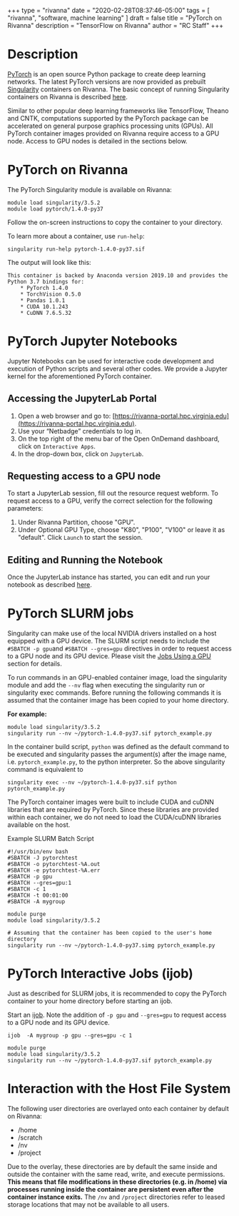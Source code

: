 +++
type = "rivanna"
date = "2020-02-28T08:37:46-05:00"
tags = [
  "rivanna", "software, machine learning"
]
draft = false
title = "PyTorch on Rivanna"
description = "TensorFlow on Rivanna"
author = "RC Staff"
+++

# Description
[PyTorch](https://pytorch.org/) is an open source Python package to create deep learning networks.  The latest PyTorch versions are now provided as prebuilt [Singularity](https://www.sylabs.io/singularity/) containers on Rivanna.  The basic concept of running Singularity containers on Rivanna is described [here](/userinfo/rivanna/software/containers).

Similar to other popular deep learning frameworks like TensorFlow, Theano and CNTK, computations supported by the PyTorch package can be accelerated on general purpose graphics processing units (GPUs).  All PyTorch container images provided on Rivanna require access to a GPU node.  Access to GPU nodes is detailed in the sections below.

# PyTorch on Rivanna
The PyTorch Singularity module is available on Rivanna:

```
module load singularity/3.5.2
module load pytorch/1.4.0-py37
```

Follow the on-screen instructions to copy the container to your directory.

To learn more about a container, use `run-help`:
```
singularity run-help pytorch-1.4.0-py37.sif
```

The output will look like this:
```
This container is backed by Anaconda version 2019.10 and provides the Python 3.7 bindings for:
    * PyTorch 1.4.0
    * TorchVision 0.5.0
    * Pandas 1.0.1
    * CUDA 10.1.243
    * CuDNN 7.6.5.32
```

# PyTorch Jupyter Notebooks
Jupyter Notebooks can be used for interactive code development and execution of Python scripts and several other codes. We provide a Jupyter kernel for the aforementioned PyTorch container.

## Accessing the JupyterLab Portal

1. Open a web browser and go to:  [https://rivanna-portal.hpc.virginia.edu](https://rivanna-portal.hpc.virginia.edu).
2. Use your “Netbadge” credentials to log in.
3. On the top right of the menu bar of the Open OnDemand dashboard, click on `Interactive Apps`.
4. In the drop-down box, click on `JupyterLab`.

## Requesting access to a GPU node

To start a JupyterLab session, fill out the resource request webform.  To request access to a GPU, verify the correct selection for the following parameters:

1. Under Rivanna Partition, choose "GPU".
2. Under Optional GPU Type, choose "K80", "P100", "V100" or leave it as "default".
Click `Launch` to start the session.

## Editing and Running the Notebook

Once the JupyterLab instance has started, you can edit and run your notebook as described [here](/userinfo/rivanna/software/jupyterlab).

# PyTorch SLURM jobs
Singularity can make use of the local NVIDIA drivers installed on a host equipped with a GPU device.  The SLURM script needs to include the `#SBATCH -p gpu`and `#SBATCH --gres=gpu` directives in order to request access to a GPU node and its GPU device.  Please visit the [Jobs Using a GPU](/userinfo/rivanna/slurm/#jobs-using-a-gpu) section for details.

To run commands in an GPU-enabled container image, load the singularity module and add the `--nv` flag when executing the singularity run or singularity exec commands.  Before running the following commands it is assumed that the container image has been copied to your home directory.

**For example:**
```
module load singularity/3.5.2
singularity run --nv ~/pytorch-1.4.0-py37.sif pytorch_example.py
```
In the container build script, `python` was defined as the default command to be executed and singularity passes the argument(s) after the image name, i.e. `pytorch_example.py`, to the python interpreter. So the above singularity command is equivalent to
```
singularity exec --nv ~/pytorch-1.4.0-py37.sif python pytorch_example.py
```
The PyTorch container images were built to include CUDA and cuDNN libraries that are required by PyTorch.  Since these libraries are provided within each container, we do not need to load the CUDA/cuDNN libraries available on the host.

Example SLURM Batch Script
```
#!/usr/bin/env bash
#SBATCH -J pytorchtest
#SBATCH -o pytorchtest-%A.out
#SBATCH -e pytorchtest-%A.err
#SBATCH -p gpu
#SBATCH --gres=gpu:1
#SBATCH -c 1
#SBATCH -t 00:01:00
#SBATCH -A mygroup

module purge
module load singularity/3.5.2

# Assuming that the container has been copied to the user's home directory
singularity run --nv ~/pytorch-1.4.0-py37.simg pytorch_example.py
```

# PyTorch Interactive Jobs (ijob)
Just as described for SLURM jobs, it is recommended to copy the PyTorch container to your home directory before starting an ijob.

Start an [ijob](/userinfo/rivanna/slurm/#submitting-an-interactive-job).  Note the addition of `-p gpu` and `--gres=gpu` to request access to a GPU node and its GPU device.

```
ijob  -A mygroup -p gpu --gres=gpu -c 1
```
```
module purge
module load singularity/3.5.2
singularity run --nv ~/pytorch-1.4.0-py37.sif pytorch_example.py
```

# Interaction with the Host File System
The following user directories are overlayed onto each container by default on Rivanna:

+ /home
+ /scratch
+ /nv
+ /project

Due to the overlay, these directories are by default the same inside and outside the container with the same read, write, and execute permissions. **This means that file modifications in these directories (e.g. in /home) via processes running inside the container are persistent even after the container instance exits.** The `/nv` and `/project` directories refer to leased storage locations that may not be available to all users.

